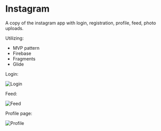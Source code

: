 # Instagram
A copy of the instagram app with login, registration, profile, feed, photo uploads.

Utilizing:
- MVP pattern
- Firebase
- Fragments
- Glide

Login:

![Login](https://github.com/joaoparedes1/Instagram/assets/88410604/5a1f44af-0424-4eef-a66d-11b8d053e454)


Feed:

![Feed](https://github.com/joaoparedes1/Instagram/assets/88410604/c6b6d7b2-766e-4769-970b-06bf422a1133)


Profile page:

![Profile](https://github.com/joaoparedes1/Instagram/assets/88410604/e90e675f-bbbb-48c4-86bd-2ec71fb9d2a1)
